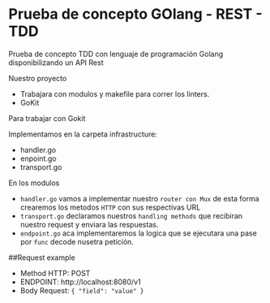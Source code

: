 # Prueba de concepto GOlang - REST - TDD
Prueba de concepto TDD con lenguaje de programación Golang disponibilizando un API Rest

Nuestro proyecto
- Trabajara con modulos y makefile para correr los linters.
- GoKit

Para trabajar con Gokit

Implementamos en la carpeta infrastructure: 
- handler.go
- enpoint.go
- transport.go

En los modulos
- `handler.go` vamos a implementar nuestro `router con Mux` de esta forma crearemos los metodos `HTTP` con sus respectivas URL
- `transport.go` declaramos nuestros `handling methods` que recibiran nuestro request y enviara las respuestas.
- `endpoint.go` aca implementaremos la logica que se ejecutara una pase por  `func` decode nusetra petición.  


##Request example
- Method HTTP: POST
- ENDPOINT: http://localhost:8080/v1
- Body Request:
 `{
        "field": "value"
    } 
`
